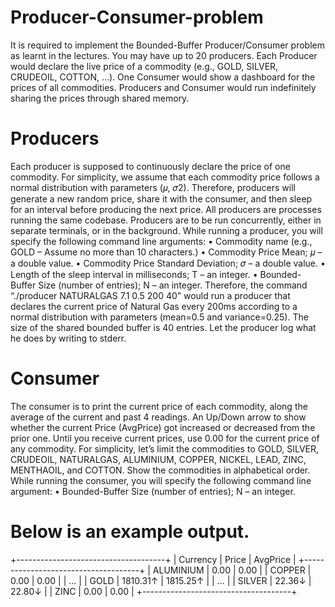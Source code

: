 # Producer-Consumer-problem
It is required to implement the Bounded-Buffer Producer/Consumer problem as learnt in the 
lectures. You may have up to 20 producers. Each Producer would declare the live price of a commodity 
(e.g., GOLD, SILVER, CRUDEOIL, COTTON, …). One Consumer would show a dashboard for the prices of all 
commodities. Producers and Consumer would run indefinitely sharing the prices through shared memory.
# Producers
Each producer is supposed to continuously declare the price of one commodity. For simplicity, we assume 
that each commodity price follows a normal distribution with parameters (𝜇, 𝜎2). Therefore, producers 
will generate a new random price, share it with the consumer, and then sleep for an interval before 
producing the next price.
All producers are processes running the same codebase. Producers are to be run concurrently, either in 
separate terminals, or in the background. While running a producer, you will specify the following 
command line arguments:
• Commodity name (e.g., GOLD – Assume no more than 10 characters.)
• Commodity Price Mean; 𝜇 – a double value.
• Commodity Price Standard Deviation; 𝜎 – a double value.
• Length of the sleep interval in milliseconds; T – an integer. 
• Bounded-Buffer Size (number of entries); N – an integer.
Therefore, the command “./producer NATURALGAS 7.1 0.5 200 40” would run a producer that declares 
the current price of Natural Gas every 200ms according to a normal distribution with parameters 
(mean=0.5 and variance=0.25). The size of the shared bounded buffer is 40 entries.
Let the producer log what he does by writing to stderr.

# Consumer
The consumer is to print the current price of each commodity, along the average of the current and past 
4 readings. An Up/Down arrow to show whether the current Price (AvgPrice) got increased or decreased 
from the prior one. Until you receive current prices, use 0.00 for the current price of any commodity.
For simplicity, let’s limit the commodities to GOLD, SILVER, CRUDEOIL, NATURALGAS, ALUMINIUM, 
COPPER, NICKEL, LEAD, ZINC, MENTHAOIL, and COTTON. Show the commodities in alphabetical order.
While running the consumer, you will specify the following command line argument:
• Bounded-Buffer Size (number of entries); N – an integer.
# Below is an example output.
+-------------------------------------+
| Currency | Price | AvgPrice |
+-------------------------------------+
| ALUMINIUM | 0.00 | 0.00 |
| COPPER | 0.00 | 0.00 |
| ... |
| GOLD | 1810.31↑ | 1815.25↑ |
| ... |
| SILVER | 22.36↓ | 22.80↓ |
| ZINC | 0.00 | 0.00 |
+-------------------------------------+
